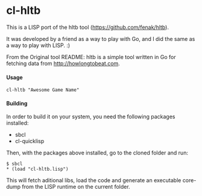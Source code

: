 cl-hltb
====

This is a LISP port of the hltb tool (https://github.com/fenak/hltb).

It was developed by a friend as a way to play with Go, and I did the same as a way to play with LISP. :)

From the Original tool README:
hltb is a simple tool written in Go for fetching data from http://howlongtobeat.com.


#### Usage

```
cl-hltb "Awesome Game Name"
```

#### Building

In order to build it on your system, you need the following packages installed:
- sbcl
- cl-quicklisp

Then, with the packages above installed, go to the cloned folder and run:
```
$ sbcl
* (load "cl-hltb.lisp")
```

This will fetch aditional libs, load the code and generate an executable core-dump from the LISP runtime on the current folder.